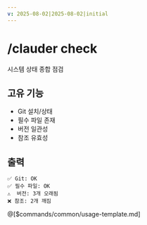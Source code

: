```yaml
---
v: 2025-08-02|2025-08-02|initial
---
```


# /clauder check

시스템 상태 종합 점검

## 고유 기능
- Git 설치/상태
- 필수 파일 존재
- 버전 일관성
- 참조 유효성

## 출력
```
✅ Git: OK
✅ 필수 파일: OK
⚠️  버전: 3개 오래됨
❌ 참조: 2개 깨짐
```

@[$commands/common/usage-template.md]